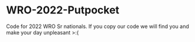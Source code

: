 # WRO-2022-Putpocket
Code for 2022 WRO Sr nationals. If you copy our code we will find you and make your day unpleasant >:(
